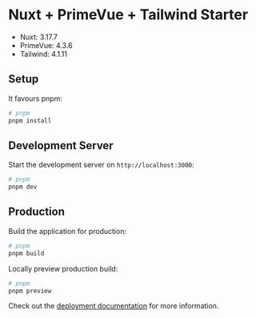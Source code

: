 # Nuxt + PrimeVue + Tailwind Starter

- Nuxt: 3.17.7
- PrimeVue: 4.3.6
- Tailwind: 4.1.11

## Setup

It favours pnpm:

```bash
# pnpm
pnpm install
```

## Development Server

Start the development server on `http://localhost:3000`:

```bash
# pnpm
pnpm dev
```

## Production

Build the application for production:

```bash
# pnpm
pnpm build
```

Locally preview production build:

```bash
# pnpm
pnpm preview
```

Check out the [deployment documentation](https://nuxt.com/docs/getting-started/deployment) for more information.
